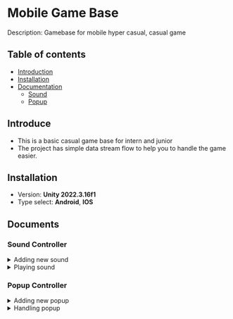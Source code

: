 # Mobile Game Base
Description: Gamebase for mobile hyper casual, casual game 
## Table of contents
- [Introduction](#Introduce)
- [Installation](#Install)
- [Documentation](#Documents)
  - [Sound](#Sound-Controller)
  - [Popup](#Popup-Controller)

## Introduce
- This is a basic casual game base for intern and junior
- The project has simple data stream flow to help you to handle the game easier.

## Installation
- Version: **Unity 2022.3.16f1**
- Type select: **Android**, **IOS**

## Documents
### Sound Controller
<details><summary>Adding new sound</summary>
<p>

- Add sound by adding new **SoundType** in file **SoundConfig.cs** then click **Update sound list** in **SoundConfig scriptable object**.
![image](https://user-images.githubusercontent.com/88299194/171227540-bb29f744-2e3c-4d64-8bad-07094f2fc9bb.png)
![image](https://user-images.githubusercontent.com/88299194/171226912-166151c1-c0f8-4730-ac9f-636a8070eae5.png)
  
</p>
</details>

<details><summary>Playing sound</summary>
<p>

```SoundController.Instance.PlayBackground(SoundType.Background)``` or ```SoundController.Instance.PlayFX(SoundType.Win)```
  
</p>
</details>

### Popup Controller
<details><summary>Adding new popup</summary>
<p>

- _Step 1: Create a new prefab attaching a script extend an popup interface (for example: ```public class PopupLose : Popup```)_
![image](https://user-images.githubusercontent.com/88299194/171231178-8c2bbbb7-43ed-48a5-b017-d489daaeea6c.png)
![image](https://user-images.githubusercontent.com/88299194/171231384-a286ccac-ecf0-4926-80ab-c375d9b8ea2c.png)
- _Step 2: Attach the prefab to PopupController list_
![image](https://user-images.githubusercontent.com/88299194/171232063-7661a9c1-b1f9-4bbe-a524-2dfc034c1648.png)

</p>
</details>

<details><summary>Handling popup</summary>
<p>

- Get a popup: ```PopupController.Instance.Get<PopupInGame>()```
- Show a popup: ```PopupController.Instance.Show<PopupInGame>()```
- Hide a popup: ```PopupController.Instance.Hide<PopupInGame>()```

- Here some override functions you can use:
```
protected virtual void AfterInstantiate() { }
protected virtual void BeforeShow() { }
protected virtual void AfterShown() { }
protected virtual void BeforeHide() { }
protected virtual void AfterHidden() { }
```
  
</p>
</details>
